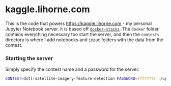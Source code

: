 # kaggle.lihorne.com

This is the code that powers https://kaggle.lihorne.com - my personal Jupyter Notebook server. It is based off [`docker-stacks`](https://github.com/jupyter/docker-stacks/tree/master/examples/docker-compose). The `docker` folder contains everything necessary too start the server, and then the `contests` directory is where I add notebooks and `input` folders with the data from the contest.

### Starting the server

Simply specify the contest name and a password for the server.

```bash
CONTEST=dstl-satellite-imagery-feature-detection PASSWORD=???????? ./up.sh
```
